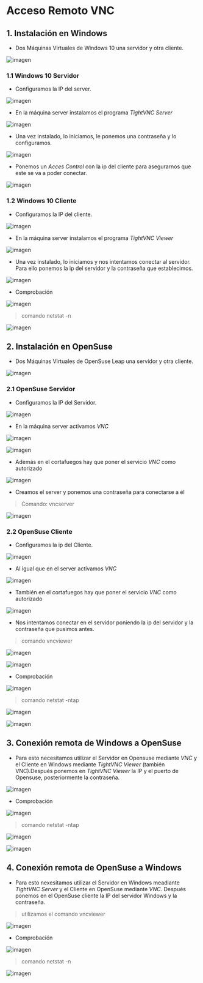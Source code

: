 # Acceso Remoto VNC

<h2>1. Instalación en Windows</h2>

* Dos Máquinas Virtuales de Windows 10 una servidor y otra cliente.

![imagen](./images/windows/captura1.1.PNG)

<h3>1.1 Windows 10 Servidor</h3>

* Configuramos la IP del server.

![imagen](./images/windows/captura3.01.PNG)

* En la máquina server instalamos el programa *TightVNC Server*

![imagen](./images/windows/captura1.PNG)

* Una vez instalado, lo iniciamos, le ponemos una contraseña y lo configuramos.

![imagen](./images/windows/captura2.PNG)

* Ponemos un *Acces Control* con la ip del cliente para asegurarnos que este se va a poder conectar.

![imagen](./images/windows/captura3.1.PNG)

<h3>1.2 Windows 10 Cliente</h3>

* Configuramos la IP del cliente.

![imagen](./images/windows/captura3.02.PNG)

* En la máquina server instalamos el programa *TightVNC Viewer*

![imagen](./images/windows/captura3.PNG)

* Una vez instalado, lo iniciamos y nos intentamos conectar al servidor. Para ello ponemos la ip del servidor y la contraseña que establecimos.

![imagen](./images/windows/captura3.2.PNG)

* Comprobación

![imagen](./images/windows/captura3.3.PNG)

>comando netstat -n

![imagen](./images/windows/captura4.PNG)


<h2>2. Instalación en OpenSuse</h2>

* Dos Máquinas Virtuales de OpenSuse Leap una servidor y otra cliente.

![imagen](./images/opensuse/captura4.1.PNG)

<h3>2.1 OpenSuse Servidor</h3>

* Configuramos la IP del Servidor.

![imagen](./images/opensuse/captura15.PNG)

* En la máquina server activamos *VNC*

![imagen](./images/opensuse/captura4.PNG)

![imagen](./images/opensuse/captura5.PNG)

* Además en el cortafuegos hay que poner el servicio *VNC* como autorizado

![imagen](./images/opensuse/captura8.PNG)

* Creamos el server y ponemos una contraseña para conectarse a él

>Comando: vncserver

![imagen](./images/opensuse/captura10.PNG)


<h3>2.2 OpenSuse Cliente</h3>

* Configuramos la ip del Cliente.

![imagen](./images/opensuse/captura16.PNG)

* Al igual que en el server activamos *VNC*

![imagen](./images/opensuse/captura5.PNG)

* También en el cortafuegos hay que poner el servicio *VNC* como autorizado

![imagen](./images/opensuse/captura8.PNG)

* Nos intentamos conectar en el servidor poniendo la ip del servidor y la contraseña que pusimos antes.

>comando vncviewer

![imagen](./images/opensuse/captura11.PNG)

![imagen](./images/opensuse/captura12.PNG)

* Comprobación

![imagen](./images/opensuse/captura13.PNG)

>comando netstat -ntap

![imagen](./images/opensuse/captura14.1.PNG)

![imagen](./images/opensuse/captura14.PNG)


<h2>3. Conexión remota de Windows a OpenSuse</h2>

* Para esto necesitamos utilizar el Servidor en Opensuse mediante *VNC* y el Cliente en Windows mediante *TightVNC Viewer* (también VNC).Después ponemos en *TightVNC Viewer* la IP y el puerto de Opensuse, posteriormente la contraseña.

![imagen](./images/captura01.PNG)

* Comprobación

![imagen](./images/captura02.PNG)

>comando netstat -ntap

![imagen](./images/captura03.PNG)

![imagen](./images/captura04.PNG)

<h2>4. Conexión remota de OpenSuse a Windows</h2>

* Para esto nexesitamos utilizar el Servidor en Windows meadiante *TightVNC Server* y el Cliente en OpenSuse mediante *VNC*. Después ponemos en el OpenSuse cliente la IP del servidor Windows y la contraseña.

>utilizamos el comando vncviewer

![imagen](./images/captura05.PNG)

* Comprobación

![imagen](./images/captura06.PNG)

>comando netstat -n

![imagen](./images/captura07.PNG)
